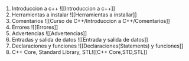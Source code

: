 1. Introduccion a c++ ![[Introduccion a c++]]
2. Herramientas a instalar ![[Herramientas a installar]]
3. Comentarios ![[Curso de C++/Introduccion a C++/Comentarios]]
4. Errores ![[Errores]]
5. Advertencias ![[Advertencias]]
6. Entradas y salida de datos ![[Entrada y salida de datos]]
7. Declaraciones y funciones ![[Declaraciones(Statements) y funciones]]
8. C++ Core, Standard Library, STL![[C++ Core,STD,STL]]